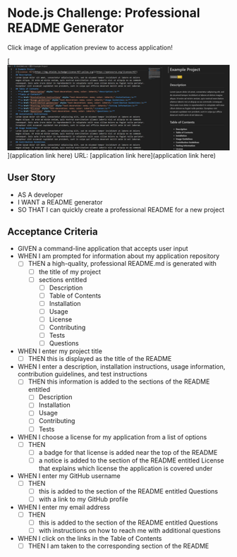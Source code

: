 # Node.js Challenge: Professional README Generator

Click image of application preview to access application!

[![Application preview](./docs/assets/images/application-preview.png)](application link here)
URL: [application link here](application link here)
## User Story

* AS A developer
* I WANT a README generator
* SO THAT I can quickly create a professional README for a new project

## Acceptance Criteria

* GIVEN a command-line application that accepts user input
* WHEN I am prompted for information about my application repository
  - [ ] THEN a high-quality, professional README.md is generated with
    - [ ] the title of my project
    - [ ] sections entitled
      - [ ] Description
      - [ ] Table of Contents
      - [ ] Installation
      - [ ] Usage
      - [ ] License
      - [ ] Contributing
      - [ ] Tests
      - [ ] Questions
* WHEN I enter my project title
  - [ ] THEN this is displayed as the title of the README
* WHEN I enter a description, installation instructions, usage information, contribution guidelines, and test instructions
  - [ ] THEN this information is added to the sections of the README entitled
    - [ ] Description
    - [ ] Installation
    - [ ] Usage
    - [ ] Contributing
    - [ ] Tests
* WHEN I choose a license for my application from a list of options
  - [ ] THEN
    - [ ] a badge for that license is added near the top of the README
    - [ ] a notice is added to the section of the README entitled License that explains which license the application is covered under
* WHEN I enter my GitHub username
  - [ ] THEN
    - [ ] this is added to the section of the README entitled Questions
    - [ ] with a link to my GitHub profile
* WHEN I enter my email address
  - [ ] THEN
    - [ ] this is added to the section of the README entitled Questions
    - [ ] with instructions on how to reach me with additional questions
* WHEN I click on the links in the Table of Contents
  - [ ] THEN I am taken to the corresponding section of the README
